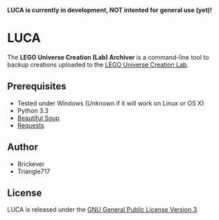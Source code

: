 **LUCA is currently in development, NOT intented for general use (yet)!**

LUCA
====
The **LEGO Universe Creation (Lab) Archiver** is a command-line tool to backup creations uploaded to the [LEGO Universe Creation Lab](http://universe.lego.com/en-us/community/creationlab/displaychallengelist.aspx). 


Prerequisites
-------------
* Tested under Windows (Unknown if it will work on Linux or OS X)
* Python 3.3
* [Beautiful Soup](http://www.crummy.com/software/BeautifulSoup/)
* [Requests](http://docs.python-requests.org/en/latest/)


Author
------
* Brickever
* Triangle717


License
-------
LUCA is released under the [GNU General Public License Version 3](https://gnu.org/licenses/gpl-3.0.txt). 





